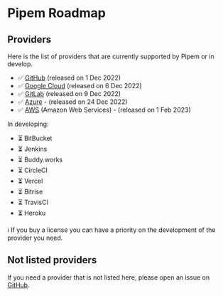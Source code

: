 # Pipem Roadmap

## Providers

Here is the list of providers that are currently supported by Pipem or in develop.

- ✅ [GitHub](https://github.com/pipem-io/provider-github) (released on 1 Dec 2022)
- ✅ [Google Cloud](https://github.com/pipem-io/provider-google) (released on 6 Dec 2022)
- ✅ [GitLab](https://github.com/pipem-io/provider-gitlab) (released on 9 Dec 2022)
- ✅ [Azure](https://github.com/pipem-io/provider-azure) - (released on 24 Dec 2022)
- ✅ [AWS](https://github.com/pipem-io/provider-aws) (Amazon Web Services) - (released on 1 Feb 2023)

In developing:

- ⏳ BitBucket
- ⏳ Jenkins
- ⏳ Buddy.works
- ⏳ CircleCI
- ⏳ Vercel
- ⏳ Bitrise
- ⏳ TravisCI
- ⏳ Heroku

ℹ️ If you buy a license you can have a priority on the development of the provider you need.

## Not listed providers

If you need a provider that is not listed here, please open an issue on [GitHub](https://github.com/pipem-io/roadmap/issues/new/choose).
